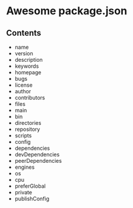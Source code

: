 # Awesome package.json

## Contents

* name
* version
* description
* keywords
* homepage
* bugs
* license
* author
* contributors
* files
* main
* bin
* directories
* repository
* scripts
* config
* dependencies
* devDependencies
* peerDependencies
* engines
* os
* cpu
* preferGlobal
* private
* publishConfig
